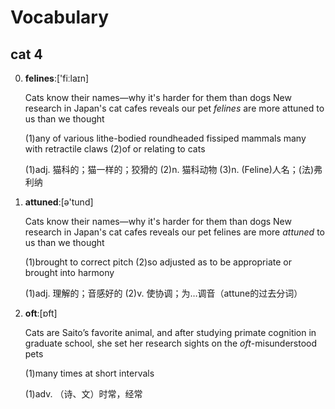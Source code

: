 # Vocabulary

## cat 4

0. **felines**:['fiːlaɪn]

    Cats know their names—why it's harder for them than dogs
New research in Japan's cat cafes reveals our pet *felines* are more attuned to us than we thought

    (1)any of various lithe-bodied roundheaded fissiped mammals many with retractile claws
(2)of or relating to cats


    (1)adj. 猫科的；猫一样的；狡猾的
(2)n. 猫科动物
(3)n. (Feline)人名；(法)弗利纳


1. **attuned**:[ə'tund]

    Cats know their names—why it's harder for them than dogs
New research in Japan's cat cafes reveals our pet felines are more *attuned* to us than we thought

    (1)brought to correct pitch
(2)so adjusted as to be appropriate or brought into harmony


    (1)adj. 理解的；音感好的
(2)v. 使协调；为…调音（attune的过去分词）


2. **oft**:[ɒft]

    Cats are Saito’s favorite animal, and after studying primate cognition in graduate school, she set her research sights on the *oft*-misunderstood pets

    (1)many times at short intervals


    (1)adv. （诗、文）时常，经常


